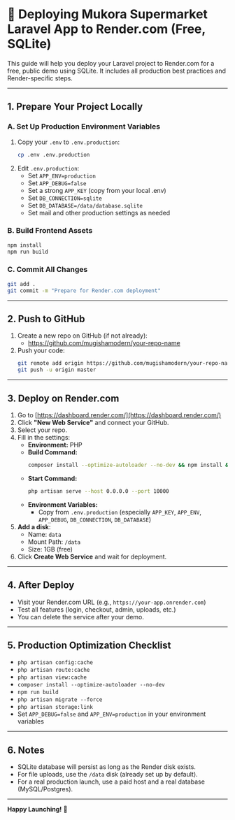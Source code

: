 # 🚀 Deploying Mukora Supermarket Laravel App to Render.com (Free, SQLite)

This guide will help you deploy your Laravel project to Render.com for a free, public demo using SQLite. It includes all production best practices and Render-specific steps.

---

## 1. Prepare Your Project Locally

### A. Set Up Production Environment Variables
1. Copy your `.env` to `.env.production`:
   ```sh
   cp .env .env.production
   ```
2. Edit `.env.production`:
   - Set `APP_ENV=production`
   - Set `APP_DEBUG=false`
   - Set a strong `APP_KEY` (copy from your local .env)
   - Set `DB_CONNECTION=sqlite`
   - Set `DB_DATABASE=/data/database.sqlite`
   - Set mail and other production settings as needed

### B. Build Frontend Assets
```sh
npm install
npm run build
```

### C. Commit All Changes
```sh
git add .
git commit -m "Prepare for Render.com deployment"
```

---

## 2. Push to GitHub
1. Create a new repo on GitHub (if not already):
   - https://github.com/mugishamodern/your-repo-name
2. Push your code:
   ```sh
   git remote add origin https://github.com/mugishamodern/your-repo-name.git
   git push -u origin master
   ```

---

## 3. Deploy on Render.com
1. Go to [https://dashboard.render.com/](https://dashboard.render.com/)
2. Click **"New Web Service"** and connect your GitHub.
3. Select your repo.
4. Fill in the settings:
   - **Environment:** PHP
   - **Build Command:**
     ```sh
     composer install --optimize-autoloader --no-dev && npm install && npm run build && php artisan migrate --force && php artisan storage:link
     ```
   - **Start Command:**
     ```sh
     php artisan serve --host 0.0.0.0 --port 10000
     ```
   - **Environment Variables:**
     - Copy from `.env.production` (especially `APP_KEY`, `APP_ENV`, `APP_DEBUG`, `DB_CONNECTION`, `DB_DATABASE`)
5. **Add a disk**:
   - Name: `data`
   - Mount Path: `/data`
   - Size: 1GB (free)
6. Click **Create Web Service** and wait for deployment.

---

## 4. After Deploy
- Visit your Render.com URL (e.g., `https://your-app.onrender.com`)
- Test all features (login, checkout, admin, uploads, etc.)
- You can delete the service after your demo.

---

## 5. Production Optimization Checklist
- `php artisan config:cache`
- `php artisan route:cache`
- `php artisan view:cache`
- `composer install --optimize-autoloader --no-dev`
- `npm run build`
- `php artisan migrate --force`
- `php artisan storage:link`
- Set `APP_DEBUG=false` and `APP_ENV=production` in your environment variables

---

## 6. Notes
- SQLite database will persist as long as the Render disk exists.
- For file uploads, use the `/data` disk (already set up by default).
- For a real production launch, use a paid host and a real database (MySQL/Postgres).

---

**Happy Launching!** 🎉 